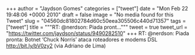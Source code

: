 
+++
author = "Jaydson Gomes"
categories = ["tweet"]
date = "Mon Feb 22 19:48:06 +0000 2010"
draft = false
image = "No media found for this Tweet"
slug = "04560dc81802784d60c50eea305506c440d71357"
tags = ["tweet"]
title = """RT: @nerdson: Piada pront..."""
tweet = true
tweet_url = "https://twitter.com/jaydson/status/9490282510"
+++
RT: @nerdson: Piada pronta: Botnet ‘Chuck Norris’ ataca roteadores e modems DSL http://bit.ly/bV0zy2  (via Adriano de Lima)
